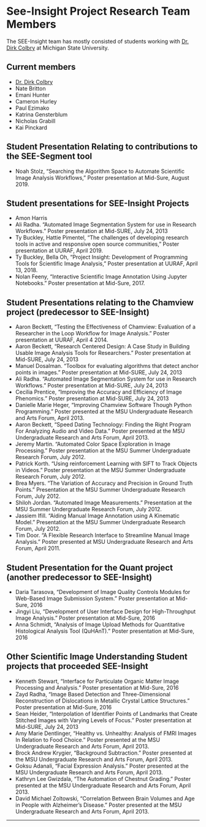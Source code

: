 # See-Insight Project Research Team Members

The SEE-Insight team has mostly consisted of students working with [Dr. Dirk Colbry](http://www.dirk.colbry.com/) at Michigan State University.  

## Current members

* [Dr. Dirk Colbry](http://www.dirk.colbry.com)
* Nate Britton
* Emani Hunter
* Cameron Hurley
* Paul Ezimako 
* Katrina Gensterblum 
* Nicholas Grabill 
* Kai Pinckard

## Student Presentation Relating to contributions to the SEE-Segment tool

* Noah Stolz, “Searching the Algorithm Space to Automate Scientific Image Analysis Workflows,” Poster presentation at Mid-Sure, August 2019.

## Student presentations for SEE-Insight Projects

* Amon Harris
* Ali Radha. “Automated Image Segmentation System for use in Research Workflows.” Poster presentation at Mid-SURE, July  24, 2013
* Ty Buckley, Hattie Pimentel, “The challenges of developing research tools in active and responsive open source communities,” Poster presentation at UURAF, April 2019.
* Ty Buckley, Bella Oh, “Project Insight: Development of Programming Tools for Scientific Image Analysis,” Poster presentation at UURAF, April 13, 2018.
* Nolan Feeny, “Interactive Scientific Image Annotation Using Jupyter Notebooks.” Poster presentation at Mid-Sure, 2017. 

## Student Presentations relating to the Chamview project (predecessor to SEE-Insight)

* Aaron Beckett, “Testing the Effectiveness of Chamview: Evaluation of a Researcher in the Loop Workflow for Image Analysis.” Poster presentation at UURAF, April 4 2014.
* Aaron Beckett, “Research Centered Design: A Case Study in Building Usable Image Analysis Tools for Researchers.” Poster presentation at Mid-SURE, July  24, 2013
* Manuel Dosalman. “Toolbox for evaluating algorithms that detect anchor points in images.” Poster presentation at Mid-SURE, July 24, 2013
* Ali Radha. “Automated Image Segmentation System for use in Research Workflows.” Poster presentation at Mid-SURE, July  24, 2013
* Cecilia Prentice, “Improving the Accuracy and Efficiency of Image Phenomics.” Poster presentation at Mid-SURE, July  24, 2013
* Danielle Marie Heger, “Improving Chamview Software Though Python Programming.” Poster presented at the MSU Undergraduate Research and Arts Forum, April 2013.
* Aaron Beckett, “Speed Dating Technology: Finding the Right Program For Analyzing Audio and Video Data.” Poster presented at the MSU Undergraduate Research and Arts Forum, April 2013.
* Jeremy Martin. “Automated Color Space Exploration in Image Processing.” Poster presentation at the MSU Summer Undergraduate Research Forum, July 2012.
* Patrick Korth. “Using reinforcement Learning with SIFT to Track Objects in Videos.” Poster presentation at the MSU Summer Undergraduate Research Forum, July 2012.
* Brea Myers. “The Variation of Accuracy and Precision in Ground Truth Points.” Presentation at the MSU Summer Undergraduate Research Forum, July 2012.
* Shiloh Jordan. “Automated Image Measurements.” Presentation at the MSU Summer Undergraduate Research Forum, July 2012.
* Jassiem Ifill. “Aiding Manual Image Annotation using A Kinematic Model.” Presentation at the MSU Summer Undergraduate Research Forum, July 2012.
* Tim Door. “A Flexible Research Interface to Streamline Manual Image Analysis.” Poster presented at MSU Undergraduate Research and Arts Forum, April 2011.

## Student Presentation for the Quant project (another predecessor to SEE-Insight)
* Daria Tarasova, “Development of Image Quality Controls Modules for Web-Based Image Submission System.” Poster presentation at Mid-Sure, 2016
* Jingyi Liu, “Development of User Interface Design for High-Throughput Image Analysis.” Poster presentation at Mid-Sure, 2016
* Anna Schmidt, “Analysis of Image Upload Methods for Quantitative Histological Analysis Tool (QuHAnT).” Poster presentation at Mid-Sure, 2016

## Other Scientific Image Understanding Student projects that proceeded SEE-Insight
* Kenneth Stewart, “Interface for Particulate Organic Matter Image Processing and Analysis.” Poster presentation at Mid-Sure, 2016
* Zayd Radha, “Image Based Detection and Three-Dimensional Reconstruction of Dislocations in Metallic Crystal Lattice Structures.” Poster presentation at Mid-Sure, 2016
* Sean Heider, “Interpolation of Identifier Points of Landmarks that Create Stitched Images with Varying Levels of Focus.” Poster presentation at Mid-SURE, July  24, 2013
* Amy Marie Dentlinger, “Healthy vs. Unhealthy: Analysis of FMRI Images In Relation to Food Choice.” Poster presented at the MSU Undergraduate Research and Arts Forum, April 2013.
* Brock Andrew Krygier, “Background Subtraction.” Poster presented at the MSU Undergraduate Research and Arts Forum, April 2013.
* Goksu Adanali, “Facial Expression Analysis.” Poster presented at the MSU Undergraduate Research and Arts Forum, April 2013.
* Kathryn Lee Gwizdala, “The Automation of Chestnut Grading.” Poster presented at the MSU Undergraduate Research and Arts Forum, April 2013.
* David Michael Zoltowski, “Correlation Between Brain Volumes and Age in People with Alzheimer’s Disease.” Poster presented at the MSU Undergraduate Research and Arts Forum, April 2013.

----
